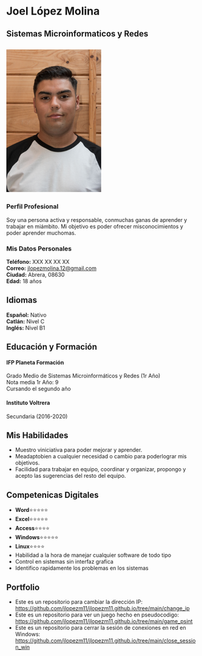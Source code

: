 # Joel López Molina
## Sistemas Microinformaticos y Redes
## <img src="foto.jpg" width=250px>
### Perfil Profesional
Soy una persona activa y responsable, conmuchas ganas de aprender y trabajar en miámbito. Mi objetivo es poder ofrecer misconocimientos y poder aprender muchomas.
### Mis Datos Personales
**Teléfono:** XXX XX XX XX <br />
**Correo:** jlopezmolina.12@gmail.com <br />
**Ciudad:** Abrera, 08630 <br />
**Edad:** 18 años <br />
## Idiomas
**Español:** Nativo <br />
**Catlán:** Nivel C <br />
**Inglés:** Nivel B1 <br />
## Educación y Formación 
#### IFP Planeta Formación <br />
Grado Medio de Sistemas Microinformáticos y Redes (1r Año) <br />
Nota media 1r Año: 9 <br />
Cursando el segundo año <br />
#### Instituto Voltrera
Secundaria (2016-2020) <br />
## Mis Habilidades
- Muestro viniciativa para poder mejorar y aprender.
- Meadaptobien a cualquier necesidad o cambio para poderlograr mis objetivos.
- Facilidad para trabajar en equipo, coordinar y organizar, propongo y acepto las sugerencias del resto del equipo.
## Competenicas Digitales
- **Word**:star::star::star::star::star:
- **Excel**:star::star::star::star::star:
- **Access**:star::star::star::star:
- **Windows**:star::star::star::star::star:
- **Linux**:star::star::star::star:
- Habilidad a la hora de manejar cualquier software de todo tipo
- Control en sistemas sin interfaz grafica
- Identifico rapidamente los problemas en los sistemas
## Portfolio
- Este es un repositorio para cambiar la dirección IP: https://github.com/jlopezm11/jlopezm11.github.io/tree/main/change_ip
- Este es un repositorio para ver un juego hecho en pseudocodigo: https://github.com/jlopezm11/jlopezm11.github.io/tree/main/game_psint
- Este es un repositorio para cerrar la sesión de conexiones en red en Windows: https://github.com/jlopezm11/jlopezm11.github.io/tree/main/close_session_win


